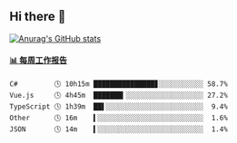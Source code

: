 ## Hi there 👋

[![Anurag's GitHub stats](https://github-readme-stats-orilights.vercel.app/api?username=orilights)](https://github.com/anuraghazra/github-readme-stats)

<!--
**OriLight152/OriLight152** is a ✨ _special_ ✨ repository because its `README.md` (this file) appears on your GitHub profile.

Here are some ideas to get you started:

- 🔭 I’m currently working on ...
- 🌱 I’m currently learning ...
- 👯 I’m looking to collaborate on ...
- 🤔 I’m looking for help with ...
- 💬 Ask me about ...
- 📫 How to reach me: ...
- 😄 Pronouns: ...
- ⚡ Fun fact: ...
-->

<!-- waka-box start -->
#### <a href="https://gist.github.com/92c8d5b388768c10efcba86e82b7c4fb" target="_blank">📊 每周工作报告</a>
```text
C#         🕓 10h15m ███████████████▊░░░░░░░░░░░ 58.7%
Vue.js     🕓 4h45m  ███████▎░░░░░░░░░░░░░░░░░░░ 27.2%
TypeScript 🕓 1h39m  ██▌░░░░░░░░░░░░░░░░░░░░░░░░  9.4%
Other      🕓 16m    ▍░░░░░░░░░░░░░░░░░░░░░░░░░░  1.6%
JSON       🕓 14m    ▍░░░░░░░░░░░░░░░░░░░░░░░░░░  1.4%
```
<!-- Powered by https://github.com/journey-ad/waka-box-go . -->
<!-- waka-box end -->
